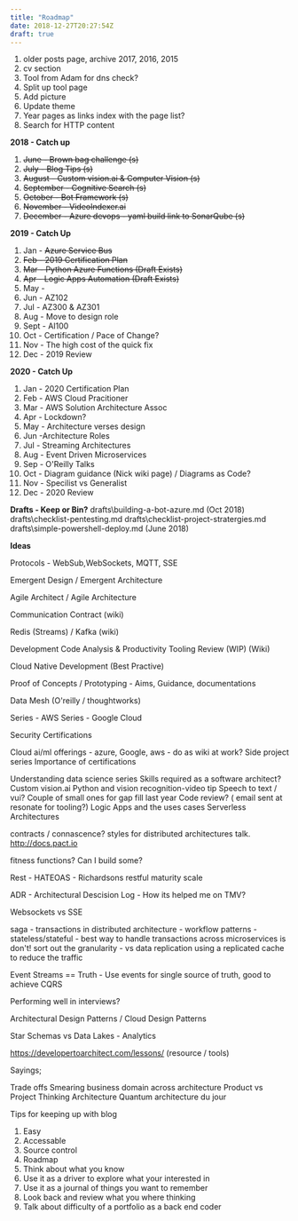 ```yaml
---
title: "Roadmap"
date: 2018-12-27T20:27:54Z
draft: true
---
```


1. older posts page, archive 2017, 2016, 2015
2. cv section
3. Tool from Adam for dns check?
4. Split up tool page
5. Add picture
6. Update theme
7. Year pages as links index with the page list?
8. Search for HTTP content



**2018 - Catch up**

1. <s>June - Brown bag challenge (s)
2. July - Blog Tips (s)
3. August - Custom vision.ai & Computer Vision (s)
4. September - Cognitive Search (s)
5. October - Bot Framework (s)
6. November - VideoIndexer.ai
7. December - Azure devops - yaml build link to SonarQube (s)</s>

**2019 - Catch Up**

1. Jan - <s>Azure Service Bus
1. Feb - 2019 Certification Plan
1. Mar - Python Azure Functions (Draft Exists)
1. Apr - Logic Apps Automation (Draft Exists)</s>
1. May - 
1. Jun - AZ102
1. Jul - AZ300 & AZ301
1. Aug - Move to design role
1. Sept - AI100 
1. Oct - Certification / Pace of Change?
1. Nov -  The high cost of the quick fix
1. Dec - 2019 Review

**2020 - Catch Up**

1. Jan - 2020 Certification Plan
1. Feb - AWS Cloud Pracitioner
1. Mar - AWS Solution Architecture Assoc
1. Apr - Lockdown?
1. May - Architecture verses design
1. Jun -Architecture Roles
1. Jul - Streaming Architectures
1. Aug - Event Driven Microservices
1. Sep - O'Reilly Talks
1. Oct - Diagram guidance (Nick wiki page) / Diagrams as Code?
1. Nov - Specilist vs Generalist
1. Dec - 2020 Review

**Drafts - Keep or Bin?**
drafts\building-a-bot-azure.md (Oct 2018)
drafts\checklist-pentesting.md
drafts\checklist-project-stratergies.md
drafts\simple-powershell-deploy.md (June 2018)

**Ideas**

Protocols - WebSub,WebSockets, MQTT, SSE

Emergent Design / Emergent Architecture

Agile Architect / Agile Architecture

Communication Contract (wiki)

Redis (Streams) / Kafka (wiki)

Development Code Analysis & Productivity Tooling Review (WIP) (Wiki)

Cloud Native Development (Best Practive)

Proof of Concepts / Prototyping -  Aims, Guidance, documentations


Data Mesh (O'reilly / thoughtworks)

Series - AWS
Series - Google Cloud

Security Certifications
 
Cloud ai/ml offerings - azure, Google, aws - do as wiki at work?
Side project series
Importance of certifications

Understanding data science series 
Skills required as a software architect?
Custom vision.ai
Python and vision recognition-video tip
Speech to text / vui?
Couple of small ones for gap fill last year
Code review? ( email sent at resonate for tooling?)
Logic Apps and the uses cases
Serverless Architectures

contracts / connascence? styles for distributed architectures talk. http://docs.pact.io

fitness functions? Can I build some?

Rest - HATEOAS - Richardsons restful maturity scale

ADR - Architectural Descision Log - How its helped me on TMV?

Websockets vs SSE

saga - transactions in distributed architecture - workflow patterns - stateless/stateful - best way to handle transactions across microservices is don't! sort out the granularity - vs data replication using a replicated cache to reduce the traffic

Event Streams == Truth - Use events for single source of truth, good to achieve CQRS

Performing well in interviews?

Architectural Design Patterns / Cloud Design Patterns

Star Schemas vs Data Lakes - Analytics

https://developertoarchitect.com/lessons/ (resource / tools)


Sayings;

Trade offs
Smearing business domain across architecture
Product vs Project Thinking
Architecture Quantum
architecture du jour









Tips for keeping up with blog

1. Easy 
1. Accessable 
1. Source control 
1. Roadmap
1. Think about what you know 
1. Use it as a driver to explore what your interested in
1. Use it as a journal of things you want to remember
1. Look back and review what you where thinking
1. Talk about difficulty of a portfolio as a back end coder



